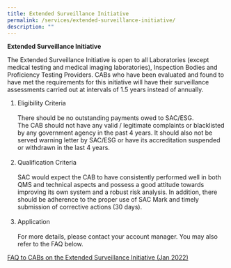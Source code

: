 ```yaml
---
title: Extended Surveillance Initiative
permalink: /services/extended-surveillance-initiative/
description: ""
---
```

**Extended Surveillance Initiative**

The Extended Surveillance Initiative is open to all Laboratories (except medical testing and medical imaging laboratories), Inspection Bodies and Proficiency Testing Providers. CABs who have been evaluated and found to have met the requirements for this initiative will have their surveillance assessments carried out at intervals of 1.5 years instead of annually.

1.  Eligibility Criteria<br><br>
    There should be no outstanding payments owed to SAC/ESG.<br>
    The CAB should not have any valid / legitimate complaints or blacklisted by any government agency in the past 4 years. It should
    also not be served warning letter by SAC/ESG or have its accreditation suspended or withdrawn in the last 4 years.<br><br>
2.  Qualification Criteria<br><br>
    SAC would expect the CAB to have consistently performed well in both QMS and technical aspects and possess a good attitude towards
    improving its own system and a robust risk analysis. In addition, there should be adherence to the proper use of SAC Mark and
    timely submission of corrective actions (30 days).<br><br>
3.  Application<br><br>
    For more details, please contact your account manager. You may also refer to the FAQ below.
    

[FAQ to CABs on the Extended Surveillance Initiative (Jan 2022)](/files/documents/FAQ-to-CABs.pdf)
